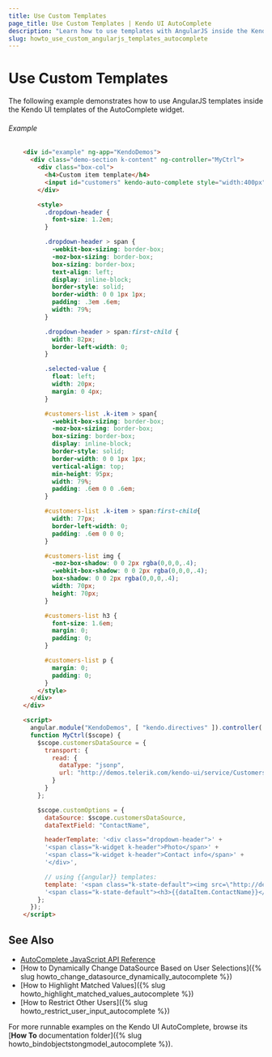 ```yaml
---
title: Use Custom Templates
page_title: Use Custom Templates | Kendo UI AutoComplete
description: "Learn how to use templates with AngularJS inside the Kendo UI templates of the AutoComplete widget."
slug: howto_use_custom_angularjs_templates_autocomplete
---
```


# Use Custom Templates

The following example demonstrates how to use AngularJS templates inside the Kendo UI templates of the AutoComplete widget.

###### Example

```html
    <div id="example" ng-app="KendoDemos">
      <div class="demo-section k-content" ng-controller="MyCtrl">
        <div class="box-col">
          <h4>Custom item template</h4>
          <input id="customers" kendo-auto-complete style="width:400px" k-options="customOptions"/>
        </div>

        <style>
          .dropdown-header {
            font-size: 1.2em;
          }

          .dropdown-header > span {
            -webkit-box-sizing: border-box;
            -moz-box-sizing: border-box;
            box-sizing: border-box;
            text-align: left;
            display: inline-block;
            border-style: solid;
            border-width: 0 0 1px 1px;
            padding: .3em .6em;
            width: 79%;
          }

          .dropdown-header > span:first-child {
            width: 82px;
            border-left-width: 0;
          }

          .selected-value {
            float: left;
            width: 20px;
            margin: 0 4px;
          }

          #customers-list .k-item > span{
            -webkit-box-sizing: border-box;
            -moz-box-sizing: border-box;
            box-sizing: border-box;
            display: inline-block;
            border-style: solid;
            border-width: 0 0 1px 1px;
            vertical-align: top;
            min-height: 95px;
            width: 79%;
            padding: .6em 0 0 .6em;
          }

          #customers-list .k-item > span:first-child{
            width: 77px;
            border-left-width: 0;
            padding: .6em 0 0 0;
          }

          #customers-list img {
            -moz-box-shadow: 0 0 2px rgba(0,0,0,.4);
            -webkit-box-shadow: 0 0 2px rgba(0,0,0,.4);
            box-shadow: 0 0 2px rgba(0,0,0,.4);
            width: 70px;
            height: 70px;
          }

          #customers-list h3 {
            font-size: 1.6em;
            margin: 0;
            padding: 0;
          }

          #customers-list p {
            margin: 0;
            padding: 0;
          }
        </style>
      </div>
    </div>

    <script>
      angular.module("KendoDemos", [ "kendo.directives" ]).controller('MyCtrl',
      function MyCtrl($scope) {
        $scope.customersDataSource = {
          transport: {
            read: {
              dataType: "jsonp",
              url: "http://demos.telerik.com/kendo-ui/service/Customers",
            }
          }
        };

        $scope.customOptions = {
          dataSource: $scope.customersDataSource,
          dataTextField: "ContactName",

          headerTemplate: '<div class="dropdown-header">' +
          '<span class="k-widget k-header">Photo</span>' +
          '<span class="k-widget k-header">Contact info</span>' +
          '</div>',

          // using {{angular}} templates:
          template: '<span class="k-state-default"><img src=\"http://demos.telerik.com/kendo-ui/content/web/Customers/{{dataItem.CustomerID}}.jpg\" alt=\"{{dataItem.CustomerID}}\" /></span>' +
          '<span class="k-state-default"><h3>{{dataItem.ContactName}}</h3><p>{{dataItem.CompanyName}}</p></span>',
        };
      });
    </script>

```

## See Also

* [AutoComplete JavaScript API Reference](/api/javascript/ui/autocomplete)
* [How to Dynamically Change DataSource Based on User Selections]({% slug howto_change_datasource_dynamically_autocomplete %})
* [How to Highlight Matched Values]({% slug howto_highlight_matched_values_autocomplete %})
* [How to Restrict Other Users]({% slug howto_restrict_user_input_autocomplete %})

For more runnable examples on the Kendo UI AutoComplete, browse its [**How To** documentation folder]({% slug howto_bindobjectstongmodel_autocomplete %}).
